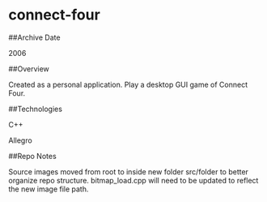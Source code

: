 connect-four
============

##Archive Date

2006

##Overview

Created as a personal application.  Play a desktop GUI game of Connect Four.

##Technologies

C++

Allegro

##Repo Notes

Source images moved from root to inside new folder src/folder to better organize repo structure.  bitmap_load.cpp will need to be updated to reflect the new image file path.
